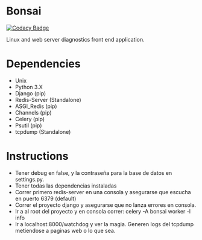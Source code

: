 # Bonsai
[![Codacy Badge](https://api.codacy.com/project/badge/Grade/3986913564a5435a9c3abc69620b4501)](https://www.codacy.com/app/Ignifus/Bonsai?utm_source=github.com&amp;utm_medium=referral&amp;utm_content=Ignifus/Bonsai&amp;utm_campaign=Badge_Grade)

Linux and web server diagnostics front end application.

# Dependencies
* Unix
* Python 3.X
* Django (pip)
* Redis-Server (Standalone)
* ASGI_Redis (pip)
* Channels (pip)
* Celery (pip)
* Psutil (pip)
* tcpdump (Standalone)

# Instructions
* Tener debug en false, y la contraseña para la base de datos en settings.py.
* Tener todas las dependencias instaladas
* Correr primero redis-server en una consola y asegurarse que escucha en puerto 6379 (default)
* Correr el proyecto django y asegurarse que no lanza errores en consola.
* Ir a al root del proyecto y en consola correr: celery -A bonsai worker -l info
* Ir a localhost:8000/watchdog y ver la magia. Generen logs del tcpdump metiendose a paginas web o lo que sea.
